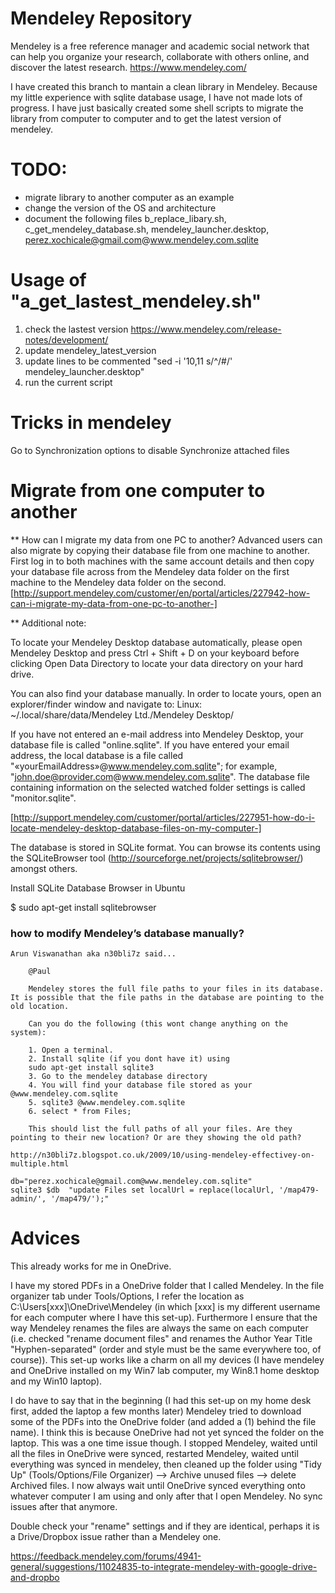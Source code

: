Mendeley Repository
=================

Mendeley is a free reference manager and academic social network that can help you organize your research, collaborate with others online, and discover the latest research. https://www.mendeley.com/



I have created this branch to mantain a clean library in Mendeley.
Because my little experience with sqlite database usage, I have not made
lots of progress. I have just basically created some shell scripts
to migrate the library from computer to computer and to get the latest
version of mendeley.

# TODO:
* migrate library to another computer as an example
* change the version of the OS and architecture
* document the following files b_replace_libary.sh, c_get_mendeley_database.sh,
  mendeley_launcher.desktop, perez.xochicale@gmail.com@www.mendeley.com.sqlite



#  Usage of "a_get_lastest_mendeley.sh"
  1. check the lastest version https://www.mendeley.com/release-notes/development/
  2. update mendeley_latest_version
  3. update lines to be commented "sed -i '10,11 s/^/#/' mendeley_launcher.desktop"
  4. run the current script


# Tricks in mendeley
Go to Synchronization options to disable Synchronize attached files




# Migrate from one computer to another

** How can I migrate my data from one PC to another?
Advanced users can also migrate by copying their database file from one machine to another.
First log in to both machines with the same account details and then copy your database file
across from the Mendeley data folder on the first machine to the Mendeley data folder
on the second.
[http://support.mendeley.com/customer/en/portal/articles/227942-how-can-i-migrate-my-data-from-one-pc-to-another-]


** Additional note:

To locate your Mendeley  Desktop database automatically, please open Mendeley Desktop
and press Ctrl + Shift + D on your keyboard before clicking Open Data Directory
to locate your data directory on your hard drive.

You can also find your database manually.
In order to locate yours, open an explorer/finder window and navigate to:
Linux: ~/.local/share/data/Mendeley Ltd./Mendeley Desktop/

If you have not entered an e-mail address into Mendeley Desktop, your database file is called
"online.sqlite". If you have entered your email address, the local database is a file called
"«yourEmailAddress»@www.mendeley.com.sqlite"; for example,
"john.doe@provider.com@www.mendeley.com.sqlite".
The database file containing information on the selected watched folder settings is
called "monitor.sqlite".

[http://support.mendeley.com/customer/portal/articles/227951-how-do-i-locate-mendeley-desktop-database-files-on-my-computer-]


The database is stored in SQLite format.
You can browse its contents using the SQLiteBrowser tool
(http://sourceforge.net/projects/sqlitebrowser/) amongst others.

Install SQLite Database Browser in Ubuntu

$ sudo apt-get install sqlitebrowser




### how to modify Mendeley’s database manually?



```
Arun Viswanathan aka n30bli7z said...

    @Paul

    Mendeley stores the full file paths to your files in its database. It is possible that the file paths in the database are pointing to the old location.

    Can you do the following (this wont change anything on the system):

    1. Open a terminal.
    2. Install sqlite (if you dont have it) using
    sudo apt-get install sqlite3
    3. Go to the mendeley database directory
    4. You will find your database file stored as your @www.mendeley.com.sqlite
    5. sqlite3 @www.mendeley.com.sqlite
    6. select * from Files;

    This should list the full paths of all your files. Are they pointing to their new location? Or are they showing the old path?

http://n30bli7z.blogspot.co.uk/2009/10/using-mendeley-effectivey-on-multiple.html
```



```
db="perez.xochicale@gmail.com@www.mendeley.com.sqlite"
sqlite3 $db  "update Files set localUrl = replace(localUrl, '/map479-admin/', '/map479/');"

```

# Advices



This already works for me in OneDrive.

I have my stored PDFs in a OneDrive folder that I called Mendeley. In the file organizer tab under Tools/Options, I refer the location as C:\Users\[xxx]\OneDrive\Mendeley (in which [xxx] is my different username for each computer where I have this set-up). Furthermore I ensure that the way Mendeley renames the files are always the same on each computer (i.e. checked "rename document files" and renames the Author Year Title "Hyphen-separated" (order and style must be the same everywhere too, of course)). This set-up works like a charm on all my devices (I have mendeley and OneDrive installed on my Win7 lab computer, my Win8.1 home desktop and my Win10 laptop).

I do have to say that in the beginning (I had this set-up on my home desk first, added the laptop a few months later) Mendeley tried to download some of the PDFs into the OneDrive folder (and added a (1) behind the file name). I think this is because OneDrive had not yet synced the folder on the laptop. This was a one time issue though. I stopped Mendeley, waited until all the files in OneDrive were synced, restarted Mendeley, waited until everything was synced in mendeley, then cleaned up the folder using "Tidy Up" (Tools/Options/File Organizer) --> Archive unused files --> delete Archived files. I now always wait until OneDrive synced everything onto whatever computer I am using and only after that I open Mendeley. No sync issues after that anymore.

Double check your "rename" settings and if they are identical, perhaps it is a Drive/Dropbox issue rather than a Mendeley one.

https://feedback.mendeley.com/forums/4941-general/suggestions/11024835-to-integrate-mendeley-with-google-drive-and-dropbo
